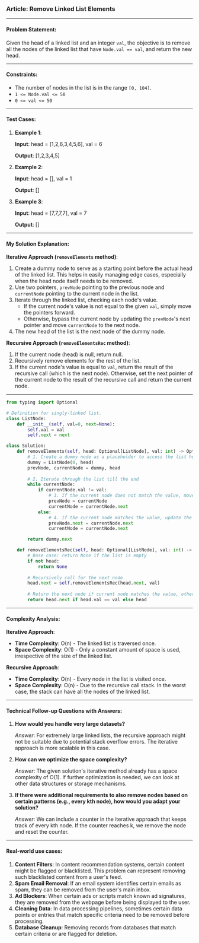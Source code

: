 ### **Article: Remove Linked List Elements**

---

#### **Problem Statement**:

Given the head of a linked list and an integer `val`, the objective is to remove all the nodes of the linked list that have `Node.val == val`, and return the new head.

---

#### **Constraints**:

- The number of nodes in the list is in the range `[0, 104]`.
- `1 <= Node.val <= 50`
- `0 <= val <= 50`

---

#### **Test Cases**:

1. **Example 1**:
   
   **Input**: head = [1,2,6,3,4,5,6], val = 6
   
   **Output**: [1,2,3,4,5]

2. **Example 2**:

   **Input**: head = [], val = 1
   
   **Output**: []

3. **Example 3**:

   **Input**: head = [7,7,7,7], val = 7
   
   **Output**: []

---

#### **My Solution Explanation**:

**Iterative Approach (`removeElements` method)**:
1. Create a dummy node to serve as a starting point before the actual head of the linked list. This helps in easily managing edge cases, especially when the head node itself needs to be removed.
2. Use two pointers, `prevNode` pointing to the previous node and `currentNode` pointing to the current node in the list.
3. Iterate through the linked list, checking each node's value.
   - If the current node's value is not equal to the given `val`, simply move the pointers forward.
   - Otherwise, bypass the current node by updating the `prevNode`'s next pointer and move `currentNode` to the next node.
4. The new head of the list is the next node of the dummy node.

**Recursive Approach (`removeElementsRec` method)**:
1. If the current node (head) is null, return null.
2. Recursively remove elements for the rest of the list.
3. If the current node's value is equal to `val`, return the result of the recursive call (which is the next node). Otherwise, set the next pointer of the current node to the result of the recursive call and return the current node.

---

```python
from typing import Optional

# Definition for singly-linked list.
class ListNode:
    def __init__(self, val=0, next=None):
        self.val = val
        self.next = next

class Solution:
    def removeElements(self, head: Optional[ListNode], val: int) -> Optional[ListNode]:
        # 1. Create a dummy node as a placeholder to access the list head
        dummy = ListNode(0, head) 
        prevNode, currentNode = dummy, head 
        
        # 2. Iterate through the list till the end
        while currentNode:
            if currentNode.val != val: 
                # 3. If the current node does not match the value, move both pointers forward
                prevNode = currentNode
                currentNode = currentNode.next 
            else:
                # 4. If the current node matches the value, update the previous node's next pointer and skip the current node
                prevNode.next = currentNode.next
                currentNode = currentNode.next

        return dummy.next

    def removeElementsRec(self, head: Optional[ListNode], val: int) -> Optional[ListNode]:
        # Base case: return None if the list is empty
        if not head:
            return None
        
        # Recursively call for the next node
        head.next = self.removeElementsRec(head.next, val)
        
        # Return the next node if current node matches the value, otherwise return the current node
        return head.next if head.val == val else head

```

---

#### **Complexity Analysis**:

**Iterative Approach**:
- **Time Complexity**: O(n) - The linked list is traversed once.
- **Space Complexity**: O(1) - Only a constant amount of space is used, irrespective of the size of the linked list.

**Recursive Approach**:
- **Time Complexity**: O(n) - Every node in the list is visited once.
- **Space Complexity**: O(n) - Due to the recursive call stack. In the worst case, the stack can have all the nodes of the linked list.

---

#### **Technical Follow-up Questions with Answers**:

1. **How would you handle very large datasets?**
   
   *Answer*: For extremely large linked lists, the recursive approach might not be suitable due to potential stack overflow errors. The iterative approach is more scalable in this case.

2. **How can we optimize the space complexity?**

   *Answer*: The given solution's iterative method already has a space complexity of O(1). If further optimization is needed, we can look at other data structures or storage mechanisms.

3. **If there were additional requirements to also remove nodes based on certain patterns (e.g., every kth node), how would you adapt your solution?**

   *Answer*: We can include a counter in the iterative approach that keeps track of every kth node. If the counter reaches k, we remove the node and reset the counter.

---

#### **Real-world use cases**:

1. **Content Filters**: In content recommendation systems, certain content might be flagged or blacklisted. This problem can represent removing such blacklisted content from a user's feed.
2. **Spam Email Removal**: If an email system identifies certain emails as spam, they can be removed from the user's main inbox.
3. **Ad Blockers**: When certain ads or scripts match known ad signatures, they are removed from the webpage before being displayed to the user.
4. **Cleaning Data**: In data processing pipelines, sometimes certain data points or entries that match specific criteria need to be removed before processing.
5. **Database Cleanup**: Removing records from databases that match certain criteria or are flagged for deletion.